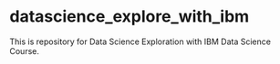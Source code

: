 # datascience_explore_with_ibm
This is repository for Data Science Exploration with IBM Data Science Course.
